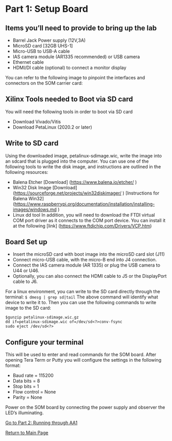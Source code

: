 # Part 1: Setup Board
## Items you’ll need to provide to bring up the lab
- Barrel Jack Power supply (12V,3A)
- MicroSD card [32GB UHS-1]
- Micro-USB to USB-A cable
- IAS camera module (AR1335 recommended) or USB camera
- Ethernet cable
- HDMI/DI cable (optional) to connect a monitor display

You can refer to the following image to pinpoint the interfaces and connectors on the SOM carrier card: 
 
## Xilinx Tools needed to Boot via SD card
You will need the following tools in order to boot via SD card
- Download Vivado/Vitis
- Download PetaLinux (2020.2 or later)

## Write to SD card
Using the downloaded image, petalinux-sdimage.wic, write the image into an sdcard that is plugged into the computer. You can use one of the following tools to write the disk image, and instructions are outlined in the following resources:
- Balena Etcher
[Download] (https://www.balena.io/etcher/ )
- Win32 Disk Image
[Download] (https://sourceforge.net/projects/win32diskimager/ )
[Instructions for Balena Win32] (https://www.raspberrypi.org/documentation/installation/installing-images/windows.md )
- Linux dd tool 
In addition, you will need to download the FTDI virtual COM port driver as it connects to the COM port device. You can install it at the following [link] (https://www.ftdichip.com/Drivers/VCP.htm)

## Board Set up
-	Insert the microSD card with boot image into the microSD card slot (J11)
-	Connect micro-USB cable, with the micro-B end into J4 connection. 
-	Connect the IAS camera module (AR 1335) or plug the USB camera to U44 or U46.
-	Optionally, you can also connect the HDMI cable to J5 or the DisplayPort cable to J6.  
 
For a linux environment, you can write to the SD card directly through the terminal: 
`$ dmesg | grep sd|tail`
The above command will identify what device to write it to.
Then you can use the following commands to write image to the SD card:
```
$gunzip petalinux-sdimage.wic.gz
dd if=petalinux-sdimage.wic of=/dev/sd<?>conv-fsync
sudo eject /dev/sd<?>
```


## Configure your terminal
This will be used to enter and read commands for the SOM board. 
After opening Tera Term or Putty you will configure the settings in the following format: 
-	Baud rate = 115200
-	Data bits = 8
-	Stop bits = 1
-	Flow control = None
-	Parity = None

Power on the SOM board by connecting the power supply and observer the LED’s illuminating. 

[Go to Part 2: Running through AA1](https://github.com/Xilinx/Xilinx_KV260_Workshop/blob/main/Part%202:%20Running%20through%20AA1.md)

[Return to Main Page](https://github.com/Xilinx/Xilinx_KV260_Workshop)
